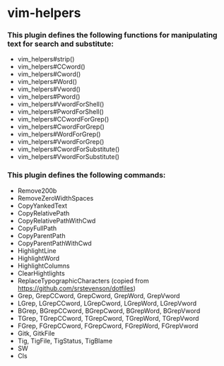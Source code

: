 # vim-helpers

### This plugin defines the following functions for manipulating text for search and substitute:

* vim_helpers#strip()
* vim_helpers#CCword()
* vim_helpers#Cword()
* vim_helpers#Word()
* vim_helpers#Vword()
* vim_helpers#Pword()
* vim_helpers#VwordForShell()
* vim_helpers#PwordForShell()
* vim_helpers#CCwordForGrep()
* vim_helpers#CwordForGrep()
* vim_helpers#WordForGrep()
* vim_helpers#VwordForGrep()
* vim_helpers#CwordForSubstitute()
* vim_helpers#VwordForSubstitute()

### This plugin defines the following commands:

* Remove200b
* RemoveZeroWidthSpaces
* CopyYankedText
* CopyRelativePath
* CopyRelativePathWithCwd
* CopyFullPath
* CopyParentPath
* CopyParentPathWithCwd
* HighlightLine
* HighlightWord
* HighlightColumns
* ClearHightlights
* ReplaceTypographicCharacters (copied from https://github.com/srstevenson/dotfiles)
* Grep, GrepCCword, GrepCword, GrepWord, GrepVword
* LGrep, LGrepCCword, LGrepCword, LGrepWord, LGrepVword
* BGrep, BGrepCCword, BGrepCword, BGrepWord, BGrepVword
* TGrep, TGrepCCword, TGrepCword, TGrepWord, TGrepVword
* FGrep, FGrepCCword, FGrepCword, FGrepWord, FGrepVword
* Gitk, GitkFile
* Tig, TigFile, TigStatus, TigBlame
* SW
* Cls
